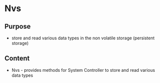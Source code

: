 # Nvs

## Purpose
- store and read various data types in the non volatile storage (persistent storage)

## Content
- Nvs - provides methods for System Controller to store and read various data types
